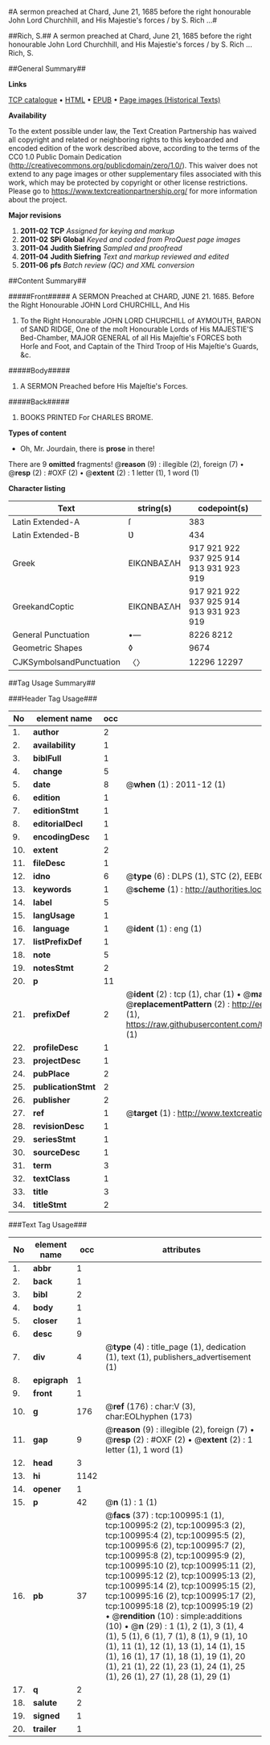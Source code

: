 #A sermon preached at Chard, June 21, 1685 before the right honourable John Lord Churchhill, and His Majestie's forces / by S. Rich ...#

##Rich, S.##
A sermon preached at Chard, June 21, 1685 before the right honourable John Lord Churchhill, and His Majestie's forces / by S. Rich ...
Rich, S.

##General Summary##

**Links**

[TCP catalogue](http://www.ota.ox.ac.uk/tcp/)  • 
[HTML](http://tei.it.ox.ac.uk/tcp/Texts-HTML/free/A57/A57220.html)  • 
[EPUB](http://tei.it.ox.ac.uk/tcp/Texts-EPUB/free/A57/A57220.epub) • 
[Page images (Historical Texts)](https://historicaltexts.jisc.ac.uk/eebo-13651974e)

**Availability**

To the extent possible under law, the Text Creation Partnership has waived all copyright and related or neighboring rights to this keyboarded and encoded edition of the work described above, according to the terms of the CC0 1.0 Public Domain Dedication (http://creativecommons.org/publicdomain/zero/1.0/). This waiver does not extend to any page images or other supplementary files associated with this work, which may be protected by copyright or other license restrictions. Please go to https://www.textcreationpartnership.org/ for more information about the project.

**Major revisions**

1. __2011-02__ __TCP__ *Assigned for keying and markup*
1. __2011-02__ __SPi Global__ *Keyed and coded from ProQuest page images*
1. __2011-04__ __Judith Siefring__ *Sampled and proofread*
1. __2011-04__ __Judith Siefring__ *Text and markup reviewed and edited*
1. __2011-06__ __pfs__ *Batch review (QC) and XML conversion*

##Content Summary##

#####Front#####
A SERMON Preached at CHARD, JƲNE 21. 1685. Before the Right Honourable JOHN Lord
CHURCHILL, And His 
1. To the Right Honourable JOHN LORD CHURCHILL of AYMOUTH, BARON of SAND RIDGE, One of
the moſt Honourable Lords of His MAJESTIE'S Bed-Chamber, MAJOR GENERAL of all His Majeſtie's
FORCES both Horſe and Foot, and Captain of the Third Troop of His Majeſtie's Guards,
&c.

#####Body#####

1. A SERMON Preached before His Majeſtie's Forces.

#####Back#####

1. BOOKS PRINTED For CHARLES BROME.

**Types of content**

  * Oh, Mr. Jourdain, there is **prose** in there!

There are 9 **omitted** fragments! 
 @__reason__ (9) : illegible (2), foreign (7)  •  @__resp__ (2) : #OXF (2)  •  @__extent__ (2) : 1 letter (1), 1 word (1)

**Character listing**


|Text|string(s)|codepoint(s)|
|---|---|---|
|Latin Extended-A|ſ|383|
|Latin Extended-B|Ʋ|434|
|Greek|ΕΙΚΩΝΒΑΣΛΗ|917 921 922 937 925 914 913 931 923 919|
|GreekandCoptic|ΕΙΚΩΝΒΑΣΛΗ|917 921 922 937 925 914 913 931 923 919|
|General Punctuation|•—|8226 8212|
|Geometric Shapes|◊|9674|
|CJKSymbolsandPunctuation|〈〉|12296 12297|

##Tag Usage Summary##

###Header Tag Usage###

|No|element name|occ|attributes|
|---|---|---|---|
|1.|__author__|2||
|2.|__availability__|1||
|3.|__biblFull__|1||
|4.|__change__|5||
|5.|__date__|8| @__when__ (1) : 2011-12 (1)|
|6.|__edition__|1||
|7.|__editionStmt__|1||
|8.|__editorialDecl__|1||
|9.|__encodingDesc__|1||
|10.|__extent__|2||
|11.|__fileDesc__|1||
|12.|__idno__|6| @__type__ (6) : DLPS (1), STC (2), EEBO-CITATION (1), OCLC (1), VID (1)|
|13.|__keywords__|1| @__scheme__ (1) : http://authorities.loc.gov/ (1)|
|14.|__label__|5||
|15.|__langUsage__|1||
|16.|__language__|1| @__ident__ (1) : eng (1)|
|17.|__listPrefixDef__|1||
|18.|__note__|5||
|19.|__notesStmt__|2||
|20.|__p__|11||
|21.|__prefixDef__|2| @__ident__ (2) : tcp (1), char (1)  •  @__matchPattern__ (2) : ([0-9\-]+):([0-9IVX]+) (1), (.+) (1)  •  @__replacementPattern__ (2) : http://eebo.chadwyck.com/downloadtiff?vid=$1&page=$2 (1), https://raw.githubusercontent.com/textcreationpartnership/Texts/master/tcpchars.xml#$1 (1)|
|22.|__profileDesc__|1||
|23.|__projectDesc__|1||
|24.|__pubPlace__|2||
|25.|__publicationStmt__|2||
|26.|__publisher__|2||
|27.|__ref__|1| @__target__ (1) : http://www.textcreationpartnership.org/docs/. (1)|
|28.|__revisionDesc__|1||
|29.|__seriesStmt__|1||
|30.|__sourceDesc__|1||
|31.|__term__|3||
|32.|__textClass__|1||
|33.|__title__|3||
|34.|__titleStmt__|2||


###Text Tag Usage###

|No|element name|occ|attributes|
|---|---|---|---|
|1.|__abbr__|1||
|2.|__back__|1||
|3.|__bibl__|2||
|4.|__body__|1||
|5.|__closer__|1||
|6.|__desc__|9||
|7.|__div__|4| @__type__ (4) : title_page (1), dedication (1), text (1), publishers_advertisement (1)|
|8.|__epigraph__|1||
|9.|__front__|1||
|10.|__g__|176| @__ref__ (176) : char:V (3), char:EOLhyphen (173)|
|11.|__gap__|9| @__reason__ (9) : illegible (2), foreign (7)  •  @__resp__ (2) : #OXF (2)  •  @__extent__ (2) : 1 letter (1), 1 word (1)|
|12.|__head__|3||
|13.|__hi__|1142||
|14.|__opener__|1||
|15.|__p__|42| @__n__ (1) : 1 (1)|
|16.|__pb__|37| @__facs__ (37) : tcp:100995:1 (1), tcp:100995:2 (2), tcp:100995:3 (2), tcp:100995:4 (2), tcp:100995:5 (2), tcp:100995:6 (2), tcp:100995:7 (2), tcp:100995:8 (2), tcp:100995:9 (2), tcp:100995:10 (2), tcp:100995:11 (2), tcp:100995:12 (2), tcp:100995:13 (2), tcp:100995:14 (2), tcp:100995:15 (2), tcp:100995:16 (2), tcp:100995:17 (2), tcp:100995:18 (2), tcp:100995:19 (2)  •  @__rendition__ (10) : simple:additions (10)  •  @__n__ (29) : 1 (1), 2 (1), 3 (1), 4 (1), 5 (1), 6 (1), 7 (1), 8 (1), 9 (1), 10 (1), 11 (1), 12 (1), 13 (1), 14 (1), 15 (1), 16 (1), 17 (1), 18 (1), 19 (1), 20 (1), 21 (1), 22 (1), 23 (1), 24 (1), 25 (1), 26 (1), 27 (1), 28 (1), 29 (1)|
|17.|__q__|2||
|18.|__salute__|2||
|19.|__signed__|1||
|20.|__trailer__|1||
